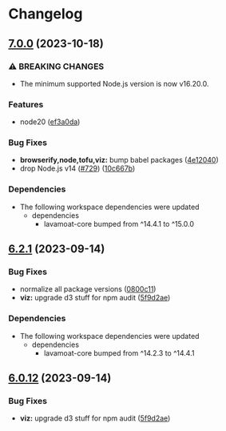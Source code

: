 # Changelog

## [7.0.0](https://github.com/LavaMoat/LavaMoat/compare/lavamoat-viz-v6.2.1...lavamoat-viz-v7.0.0) (2023-10-18)


### ⚠ BREAKING CHANGES

* The minimum supported Node.js version is now v16.20.0.

### Features

* node20 ([ef3a0da](https://github.com/LavaMoat/LavaMoat/commit/ef3a0da9960d7f5734e3d4180ebafdae2432a260))


### Bug Fixes

* **browserify,node,tofu,viz:** bump babel packages ([4e12040](https://github.com/LavaMoat/LavaMoat/commit/4e12040945897983456dce9b83a174e116c99f66))
* drop Node.js v14 ([#729](https://github.com/LavaMoat/LavaMoat/issues/729)) ([10c667b](https://github.com/LavaMoat/LavaMoat/commit/10c667bd88eaabf60a8fd8e4493cc7676848b201))


### Dependencies

* The following workspace dependencies were updated
  * dependencies
    * lavamoat-core bumped from ^14.4.1 to ^15.0.0

## [6.2.1](https://github.com/LavaMoat/LavaMoat/compare/lavamoat-viz-v6.2.0...lavamoat-viz-v6.2.1) (2023-09-14)


### Bug Fixes

* normalize all package versions ([0800c11](https://github.com/LavaMoat/LavaMoat/commit/0800c113c3504af312d904c48eb9a6844b10d6b1))
* **viz:** upgrade d3 stuff for npm audit ([5f9d2ae](https://github.com/LavaMoat/LavaMoat/commit/5f9d2ae0916aa3b6dc2379f2c07ca14d366fd4e5))


### Dependencies

* The following workspace dependencies were updated
  * dependencies
    * lavamoat-core bumped from ^14.2.3 to ^14.4.1

## [6.0.12](https://github.com/LavaMoat/LavaMoat/compare/lavamoat-viz-v6.0.11...lavamoat-viz-v6.0.12) (2023-09-14)


### Bug Fixes

* **viz:** upgrade d3 stuff for npm audit ([5f9d2ae](https://github.com/LavaMoat/LavaMoat/commit/5f9d2ae0916aa3b6dc2379f2c07ca14d366fd4e5))
